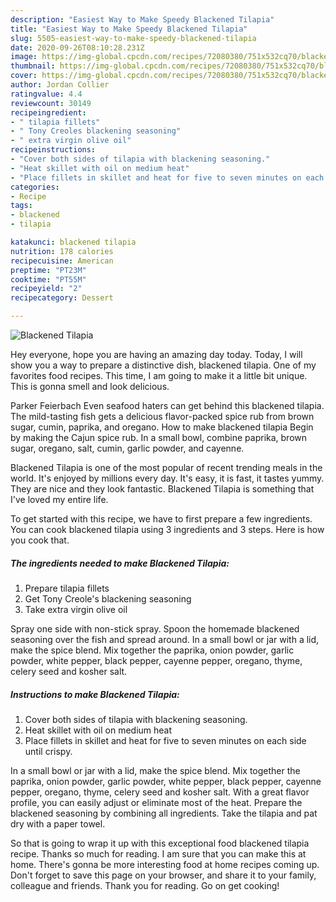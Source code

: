 ```yaml
---
description: "Easiest Way to Make Speedy Blackened Tilapia"
title: "Easiest Way to Make Speedy Blackened Tilapia"
slug: 5505-easiest-way-to-make-speedy-blackened-tilapia
date: 2020-09-26T08:10:28.231Z
image: https://img-global.cpcdn.com/recipes/72080380/751x532cq70/blackened-tilapia-recipe-main-photo.jpg
thumbnail: https://img-global.cpcdn.com/recipes/72080380/751x532cq70/blackened-tilapia-recipe-main-photo.jpg
cover: https://img-global.cpcdn.com/recipes/72080380/751x532cq70/blackened-tilapia-recipe-main-photo.jpg
author: Jordan Collier
ratingvalue: 4.4
reviewcount: 30149
recipeingredient:
- " tilapia fillets"
- " Tony Creoles blackening seasoning"
- " extra virgin olive oil"
recipeinstructions:
- "Cover both sides of tilapia with blackening seasoning."
- "Heat skillet with oil on medium heat"
- "Place fillets in skillet and heat for five to seven minutes on each side until crispy."
categories:
- Recipe
tags:
- blackened
- tilapia

katakunci: blackened tilapia 
nutrition: 178 calories
recipecuisine: American
preptime: "PT23M"
cooktime: "PT55M"
recipeyield: "2"
recipecategory: Dessert

---
```



![Blackened Tilapia](https://img-global.cpcdn.com/recipes/72080380/751x532cq70/blackened-tilapia-recipe-main-photo.jpg)

Hey everyone, hope you are having an amazing day today. Today, I will show you a way to prepare a distinctive dish, blackened tilapia. One of my favorites food recipes. This time, I am going to make it a little bit unique. This is gonna smell and look delicious.

Parker Feierbach Even seafood haters can get behind this blackened tilapia. The mild-tasting fish gets a delicious flavor-packed spice rub from brown sugar, cumin, paprika, and oregano. How to make blackened tilapia Begin by making the Cajun spice rub. In a small bowl, combine paprika, brown sugar, oregano, salt, cumin, garlic powder, and cayenne.

Blackened Tilapia is one of the most popular of recent trending meals in the world. It's enjoyed by millions every day. It's easy, it is fast, it tastes yummy. They are nice and they look fantastic. Blackened Tilapia is something that I've loved my entire life.


To get started with this recipe, we have to first prepare a few ingredients. You can cook blackened tilapia using 3 ingredients and 3 steps. Here is how you cook that.

<!--inarticleads1-->

##### The ingredients needed to make Blackened Tilapia:

1. Prepare  tilapia fillets
1. Get  Tony Creole&#39;s blackening seasoning
1. Take  extra virgin olive oil


Spray one side with non-stick spray. Spoon the homemade blackened seasoning over the fish and spread around. In a small bowl or jar with a lid, make the spice blend. Mix together the paprika, onion powder, garlic powder, white pepper, black pepper, cayenne pepper, oregano, thyme, celery seed and kosher salt. 

<!--inarticleads2-->

##### Instructions to make Blackened Tilapia:

1. Cover both sides of tilapia with blackening seasoning.
1. Heat skillet with oil on medium heat
1. Place fillets in skillet and heat for five to seven minutes on each side until crispy.


In a small bowl or jar with a lid, make the spice blend. Mix together the paprika, onion powder, garlic powder, white pepper, black pepper, cayenne pepper, oregano, thyme, celery seed and kosher salt. With a great flavor profile, you can easily adjust or eliminate most of the heat. Prepare the blackened seasoning by combining all ingredients. Take the tilapia and pat dry with a paper towel. 

So that is going to wrap it up with this exceptional food blackened tilapia recipe. Thanks so much for reading. I am sure that you can make this at home. There's gonna be more interesting food at home recipes coming up. Don't forget to save this page on your browser, and share it to your family, colleague and friends. Thank you for reading. Go on get cooking!
